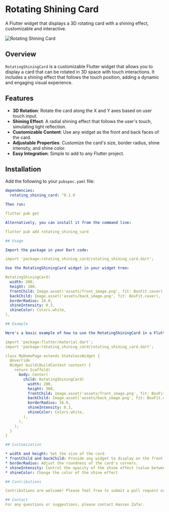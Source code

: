 # Rotating Shining Card

A Flutter widget that displays a 3D rotating card with a shining effect, customizable and interactive.

![Rotating Shining Card](https://github.com/hassan-zafar/360_rotating_shining_card/raw/main/assets/rotating_shining_card_demo.gif)

## Overview

`RotatingShiningCard` is a customizable Flutter widget that allows you to display a card that can be rotated in 3D space with touch interactions. It includes a shining effect that follows the touch position, adding a dynamic and engaging visual experience.

## Features

- **3D Rotation**: Rotate the card along the X and Y axes based on user touch input.
- **Shining Effect**: A radial shining effect that follows the user's touch, simulating light reflection.
- **Customizable Content**: Use any widget as the front and back faces of the card.
- **Adjustable Properties**: Customize the card's size, border radius, shine intensity, and shine color.
- **Easy Integration**: Simple to add to any Flutter project.

## Installation

Add the following to your `pubspec.yaml` file:

```yaml
dependencies:
  rotating_shining_card: ^0.1.0

Then run:

flutter pub get

Alternatively, you can install it from the command line:

flutter pub add rotating_shining_card

## Usage

Import the package in your Dart code:

import 'package:rotating_shining_card/rotating_shining_card.dart';

Use the RotatingShiningCard widget in your widget tree:

RotatingShiningCard(
  width: 200,
  height: 300,
  frontChild: Image.asset('assets/front_image.png', fit: BoxFit.cover),
  backChild: Image.asset('assets/back_image.png', fit: BoxFit.cover),
  borderRadius: 16.0,
  shineIntensity: 0.3,
  shineColor: Colors.white,
),

## Example

Here's a basic example of how to use the RotatingShiningCard in a Flutter app:

import 'package:flutter/material.dart';
import 'package:rotating_shining_card/rotating_shining_card.dart';

class MyHomePage extends StatelessWidget {
  @override
  Widget build(BuildContext context) {
    return Scaffold(
      body: Center(
        child: RotatingShiningCard(
          width: 200,
          height: 300,
          frontChild: Image.asset('assets/front_image.png', fit: BoxFit.cover),
          backChild: Image.asset('assets/back_image.png', fit: BoxFit.cover),
          borderRadius: 16.0,
          shineIntensity: 0.3,
          shineColor: Colors.white,
        ),
      ),
    );
  }
}

## Customization

* width and height: Set the size of the card.
* frontChild and backChild: Provide any widget to display on the front and back faces.
* borderRadius: Adjust the roundness of the card's corners.
* shineIntensity: Control the opacity of the shine effect (value between 0.0 and 1.0).
* shineColor: Change the color of the shine effect

## Contributions

Contributions are welcome! Please feel free to submit a pull request or open an issue on GitHub.

## Contact
For any questions or suggestions, please contact Hassan Zafar.

